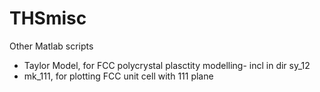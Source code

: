 # THSmisc
Other Matlab scripts
- Taylor Model, for FCC polycrystal plasctity modelling- incl in dir sy_12
- mk_111, for plotting FCC unit cell with 111 plane 
